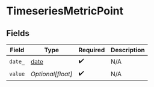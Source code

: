 # TimeseriesMetricPoint


## Fields

| Field                                                                | Type                                                                 | Required                                                             | Description                                                          |
| -------------------------------------------------------------------- | -------------------------------------------------------------------- | -------------------------------------------------------------------- | -------------------------------------------------------------------- |
| `date_`                                                              | [date](https://docs.python.org/3/library/datetime.html#date-objects) | :heavy_check_mark:                                                   | N/A                                                                  |
| `value`                                                              | *Optional[float]*                                                    | :heavy_check_mark:                                                   | N/A                                                                  |